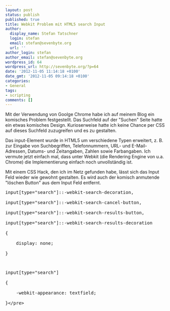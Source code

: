 ```yaml
---
layout: post
status: publish
published: true
title: Webkit Problem mit HTML5 search Input
author:
  display_name: Stefan Tatschner
  login: stefan
  email: stefan@sevenbyte.org
  url: ''
author_login: stefan
author_email: stefan@sevenbyte.org
wordpress_id: 64
wordpress_url: http://sevenbyte.org/?p=64
date: '2012-11-05 11:14:18 +0100'
date_gmt: '2012-11-05 09:14:18 +0100'
categories:
- General
tags:
- scripting
comments: []
---
```

<p>Mit der Verwendung von Goolge Chrome habe ich auf meinem Blog ein komisches Problem festgestellt. Das Suchfeld auf der "Suchen" Seite hatte ein etwas komisches Design. Kurioserweise hatte ich keine Chance per CSS auf dieses Suchfeld zuzugreifen und es zu gestalten.</p>
<p>Das input-Element wurde in HTML5 um verschiedene Typen erweitert, z. B. zur Eingabe von Suchbegriffen, Telefonnummern, URL- und E-Mail-Adressen, Datums- und Zeitangaben, Zahlen sowie Farbangaben. Ich vermute jetzt einfach mal, dass unter Webkit (die Rendering Engine von u.a. Chrome) die Implementierung einfach noch unvollst&auml;ndig ist.</p>
<p>Mit einem CSS Hack, den ich im Netz gefunden habe, l&auml;sst sich das Input Feld wieder wie gewohnt gestalten. Es wird auch der komisch anmutende "l&ouml;schen Button" aus dem Input Feld entfernt.</p>
<pre class="lang:css decode:true " >input[type="search"]::-webkit-search-decoration,<br />
input[type="search"]::-webkit-search-cancel-button,<br />
input[type="search"]::-webkit-search-results-button,<br />
input[type="search"]::-webkit-search-results-decoration<br />
{<br />
    display: none;<br />
}</p>
<p>input[type="search"]<br />
{<br />
    -webkit-appearance: textfield;<br />
}<&#47;pre> </p>
